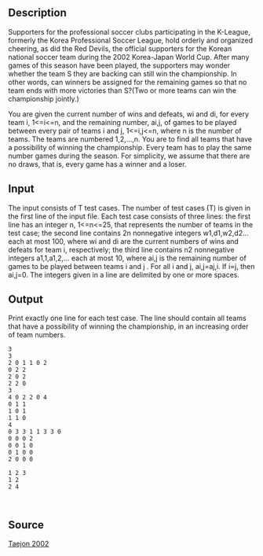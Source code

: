 <h2>Description</h2><p>Supporters for the professional soccer clubs participating in the K-League, formerly the Korea Professional Soccer League, hold orderly and organized cheering, as did the Red Devils, the official supporters for the Korean national soccer team during the 2002 Korea-Japan World Cup. After many games of this season have been played, the supporters may wonder whether the team S they are backing can still win the championship. In other words, can winners be assigned for the remaining games so that no team ends with more victories than S?(Two or more teams can win the championship jointly.) 
</p>
You are given the current number of wins and defeats, wi and di, for every team i, 1&lt;=i&lt;=n, and the remaining number, ai,j, of games to be played between every pair of teams i and j, 1&lt;=i,j&lt;=n, where n is the number of teams. The teams are numbered 1,2,...,n. You are to find all teams that have a possibility of winning the championship. Every team has to play the same number games during the season. For simplicity, we assume that there are no draws, that is, every game has a winner and a loser. 
<h2>Input</h2><p>The input consists of T test cases. The number of test cases (T) is given in the first line of the input file. Each test case consists of three lines: the first line has an integer n, 1&lt;=n&lt;=25, that represents the number of teams in the test case; the second line contains 2n nonnegative integers w1,d1,w2,d2... each at most 100, where wi and di are the current numbers of wins and defeats for team i, respectively; the third line contains n2 nonnegative integers a1,1,a1,2,... each at most 10, where ai,j is the remaining number of games to be played between teams i and j . For all i and j, ai,j=aj,i. If i=j, then ai,j=0. The integers given in a line are delimited by one or more spaces. </p><h2>Output</h2><p>Print exactly one line for each test case. The line should contain all teams that have a possibility of winning the championship, in an increasing order of team numbers. </p><pre><code class="language-input1">3
3
2 0 1 1 0 2
0 2 2 
2 0 2 
2 2 0
3
4 0 2 2 0 4
0 1 1 
1 0 1 
1 1 0
4
0 3 3 1 1 3 3 0
0 0 0 2 
0 0 1 0 
0 1 0 0 
2 0 0 0
</code></pre><pre><code class="language-output1">1 2 3
1 2
2 4

</code></pre><h2>Source</h2><a href="searchproblem?field=source&amp;key=Taejon+2002">Taejon 2002</a>